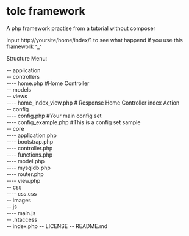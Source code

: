 # tolc framework
A php framework practise  from a tutorial without composer

Input http://yoursite/home/index/1 to see what happend if you use this framework ^_^

Structure Menu: 

-- application   
    -- controllers  
        ---- home.php #Home Controller   
    -- models   
    -- views   
        ---- home_index_view.php # Response Home Controller index Action   
-- config   
    ---- config.php #Your main config set   
    ---- config_example.php #This is a config set sample   
-- core   
    ---- application.php   
    ---- bootstrap.php   
    ---- controller.php   
    ---- functions.php   
    ---- model.php   
    ---- mysqldb.php   
    ---- router.php   
    ---- view.php   
-- css   
    ---- css.css    
-- images   
-- js   
    ---- main.js   
-- .htaccess    
-- index.php
-- LICENSE
-- README.md
